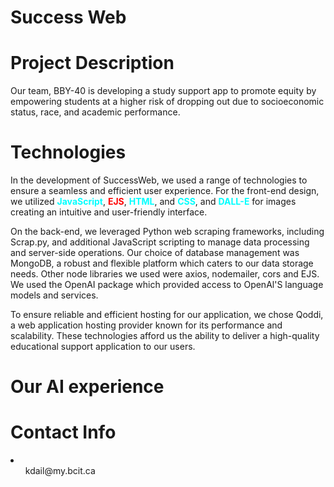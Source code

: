# Success Web

<h1>Project Description</h1>
<p>Our team, BBY-40 is developing a study support app to promote
equity by empowering students at a higher risk of dropping out due to
socioeconomic status, race, and academic performance.</p>

<h1>Technologies</h1>
<p>In the development of SuccessWeb, we used a range of technologies to ensure a seamless and efficient user experience. For the front-end design, we utilized <b style="color:cyan">JavaScript</b>,  <b style="color:red">EJS</b>, <b style="color:cyan">HTML</b>, and <b style="color:cyan">CSS</b>, and <b style="color:cyan">DALL-E</b> for images creating an intuitive and user-friendly interface.</p>

On the back-end, we leveraged Python web scraping frameworks, including Scrap.py, and additional JavaScript scripting to manage data processing and server-side operations. Our choice of database management was MongoDB, a robust and flexible platform which caters to our data storage needs. Other node libraries we used were axios, nodemailer, cors and EJS. We used the OpenAI package which provided access to OpenAl'S language models and services.

To ensure reliable and efficient hosting for our application, we chose Qoddi, a web application hosting provider known for its performance and scalability. These technologies afford us the ability to deliver a high-quality educational support application to our users.
</p>



<h1>Our AI experience</h1>
<p></p>

<p></p>

<p></p>

<p></p>

<h1>Contact Info</h1>
<li>
<ul>kdail@my.bcit.ca</ul>
<ul></ul>
<ul></ul>
</li>